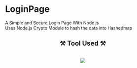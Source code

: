 






# LoginPage
A Simple and Secure Login Page With Node.js<br>
Uses Node.js Crypto Module to hash the data into Hashedmap



<h2 align="center">⚒️ Tool Used ⚒️</h2>
<br/>
<div align="center">
    <img src="https://skillicons.dev/icons?i=html,css,javascript,vite,react,nodejs,express,mysql" />
